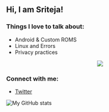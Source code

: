 ## Hi, I am Sriteja!

### Things I love to talk about:

- Android & Custom ROMS
- Linux and Errors 
- Privacy practices 

<p align=center><img src="https://komarev.com/ghpvc/?username=sriteja-t&color=ff5656&style=flat-square"></img></p>

### Connect with me:

- [Twitter](https://twitter.com/askyourbrain)

![My GitHub stats](https://github-readme-stats.vercel.app/api?username=sriteja-t&show_icons=true&theme=prussian)
